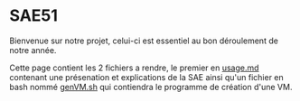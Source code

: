 # SAE51 

Bienvenue sur notre projet, celui-ci est essentiel au bon déroulement de notre année.

Cette page contient les 2 fichiers a rendre, le premier en [usage.md](https://github.com/AntoineLetour/SAE51/blob/main/usage.md) contenant une présenation et explications de la SAE ainsi qu'un fichier en bash nommé [genVM.sh](https://github.com/AntoineLetour/SAE51/blob/main/genVM.sh) qui contiendra le programme de création d'une VM.